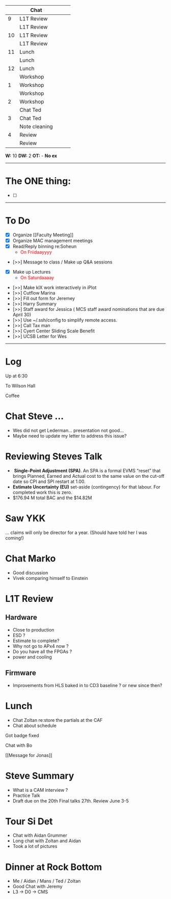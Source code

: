 
|     | Chat          |     |     |     |
| --- | ------------- | --- | --- | --- |
| 9   | L1T Review    |     |     |     |
|     | L1T Review    |     |     |     |
| 10  | L1T Review    |     |     |     |
|     | L1T Review    |     |     |     |
| 11  | Lunch         |     |     |     |
|     | Lunch         |     |     |     |
| 12  | Lunch         |     |     |     |
|     | Workshop      |     |     |     |
| 1   | Workshop      |     |     |     |
|     | Workshop      |     |     |     |
| 2   | Workshop      |     |     |     |
|     | Chat  Ted     |     |     |     |
| 3   | Chat  Ted     |     |     |     |
|     | Note cleaning |     |     |     |
| 4   | Review        |     |     |     |
|     | Review        |     |     |     |

**W:** 10 
**DW:** 2
**OT:** -
**No ex**

---
# The ONE thing: 
- [ ] 

---
# To Do

- [x] Organize [[Faculty Meeting]]
- [x] Organize MAC management meetings
- [x] Read/Reply binning re:Soheun
	- <font color=red > On Friidaayyyy </font>
- [>>] Message to class / Make up Q&A sessions
- [x] Make up Lectures  
	- <font color=red> On Saturdaaaay </font>
- [>>] Make klX work interactively in iPlot
- [>>] Cutflow Marina
- [>>] Fill out form for Jeremey
- [>>] Harry Summary 
- [>>]  Staff award for Jessica ( MCS staff award nominations that are due April 30)
- [>>] Use ~/.ssh/config to simplify remote access.
- [>>] Call Tax man
- [>>] Cyert Center Sliding Scale Benefit 
- [>>] UCSB Letter for Wes

---

# Log

Up at 6:30

To Wilson Hall

Coffee

# Chat Steve ... 
- Wes did not get Lederman... presentation not good...
- Maybe need to update my letter to address this issue?


# Reviewing Steves Talk
-  **Single-Point Adjustment (SPA)**. An SPA is a formal EVMS “reset” that brings Planned, Earned and Actual cost to the same value on the cut-off date so CPI and SPI restart at 1.00.
- **Estimate Uncertainty (EU)** set-aside (contingency) for that labour. For completed work this is zero.
- $176.94 M total BAC and the $14.82M


# Saw YKK
... claims will only be director for a year.
(Should have told her I was coming!)

# Chat Marko
- Good discussion
- Vivek comparing himself to Einstein


# L1T Review 

## Hardware
- Close to production
- ESD  ? 
- Estimate to complete?
- Why not go to APx4 now ?
- Do you have all the FPGAs ?
- power and cooling 

## Firmware
- Improvements from HLS baked in to CD3 baseline ? or new since then?


# Lunch
- Chat Zoltan re:store the partials at the CAF 
- Chat about schedule

Got badge fixed

Chat with Bo

[[Message for Jonas]]

# Steve Summary
- What is a CAM interview ?
- Practice Talk
- Draft due on the 20th Final talks 27th. Review June 3-5


# Tour Si Det
- Chat with Aidan Grummer
- Long chat with Zoltan and Aidan 
- Took a lot of pictures

# Dinner at Rock Bottom
-  Me / Aidan / Mans / Ted / Zoltan
- Good Chat with Jeremy 
- L3 -> D0 -> CMS
